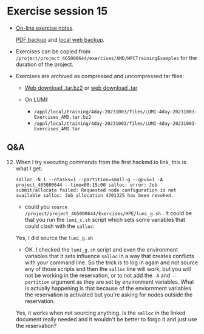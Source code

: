 # Exercise session 15

<!--
No materials available at the moment.
-->

-   [On-line exercise notes](https://hackmd.io/@sfantao/H1QU6xRR3#Omniperf).

    [PDF backup](https://462000265.lumidata.eu/4day-20231003/files/LUMI-4day-20231003-Exercises_AMD.pdf)
    and [local web backup](exercises_AMD_hackmd.md).

-   Exercises can be copied from `/project/project_465000644/exercises/AMD/HPCTrainingExamples`
    for the duration of the project.

-   Exercises are archived as compressed and uncompressed tar files:
 
    -   [Web download .tar.bz2](https://462000265.lumidata.eu/4day-20231003/files/LUMI-4day-20231003-Exercises_AMD.tar.bz2)
        or [web download .tar](https://462000265.lumidata.eu/4day-20231003/files/LUMI-4day-20231003-Exercises_AMD.tar)

    -   On LUMI:
        -   `/appl/local/training/4day-20231003/files/LUMI-4day-20231003-Exercises_AMD.tar.bz2`
        -   `/appl/local/training/4day-20231003/files/LUMI-4day-20231003-Exercises_AMD.tar`


## Q&A


12. When I try executing commands from the first hackmd.io link, this is what I get:

    `salloc -N 1 --ntasks=1 --partition=small-g --gpus=1 -A project_465000644 --time=00:15:00
salloc: error: Job submit/allocate failed: Requested node configuration is not available
salloc: Job allocation 4701325 has been revoked.`

    -    could you `source /project/project_465000644/Exercises/HPE/lumi_g.sh` . It could be that you run the `lumi_c.sh` script which sets some variables that could clash with the `salloc`. 

    Yes, I did source the `lumi_g.sh`
        
    -   OK. I checked the `lumi_g.sh` script and even the environment variables that it sets influence `salloc` in a way that creates conflicts with your command line. So the trick is to log in again and not source any of those scripts and then the `salloc` line will work, but you will not be working in the reservation, or to not add the `-A` and `--partition` argument as they are set by environment variables. What is actually happening is that because of the enviornment variables the reservation is activated but you're asking for nodes outside the reservation.
    
    Yes, it works when not sourcing anything. Is the `salloc` in the linked document really needed and it wouldn't be better to forgo it and just use the reservation?

